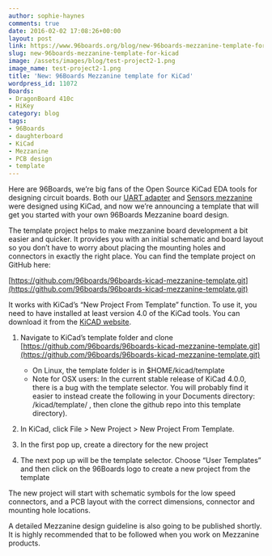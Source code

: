 ```yaml
---
author: sophie-haynes
comments: true
date: 2016-02-02 17:08:26+00:00
layout: post
link: https://www.96boards.org/blog/new-96boards-mezzanine-template-for-kicad/
slug: new-96boards-mezzanine-template-for-kicad
image: /assets/images/blog/test-project2-1.png
image_name: test-project2-1.png
title: 'New: 96Boards Mezzanine template for KiCad'
wordpress_id: 11072
Boards:
- DragonBoard 410c
- HiKey
category: blog
tags:
- 96Boards
- daughterboard
- KiCad
- Mezzanine
- PCB design
- template
---
```


Here are 96Boards, we’re big fans of the Open Source KiCad EDA tools for designing circuit boards. Both our [UART adapter](/product/uartserial/) and [Sensors mezzanine ](/product/sensors-mezzanine/)were designed using KiCad, and now we’re announcing a template that will get you started with your own 96Boards Mezzanine board design.

The template project helps to make mezzanine board development a bit easier and quicker. It provides you with an initial schematic and board layout so you don’t have to worry about placing the mounting holes and connectors in exactly the right place. You can find the template project on GitHub here:

[https://github.com/96boards/96boards-kicad-mezzanine-template.git](https://github.com/96boards/96boards-kicad-mezzanine-template.git)

It works with KiCad’s “New Project From Template” function. To use it, you need to have installed at least version 4.0 of the KiCad tools. You can download it from the [KiCAD website](http://kicad-pcb.org/download/).




1. Navigate to KiCad’s template folder and clone [https://github.com/96boards/96boards-kicad-mezzanine-template.git](https://github.com/96boards/96boards-kicad-mezzanine-template.git)
    * On Linux, the template folder is in $HOME/kicad/template
    * Note for OSX users: In the current stable release of KiCad 4.0.0, there is a bug with the template selector. You will probably find it easier to instead create the following in your Documents directory: /kicad/template/ , then clone the github repo into this template directory).

2. In KiCad, click File > New Project > New Project From Template.


3. In the first pop up, create a directory for the new project


4. The next pop up will be the template selector. Choose “User Templates” and then click on the 96Boards logo to create a new project from the template


The new project will start with schematic symbols for the low speed connectors, and a PCB layout with the correct dimensions, connector and mounting hole locations.

A detailed Mezzanine design guideline is also going to be published shortly. It is highly recommended that to be followed when you work on Mezzanine products.
